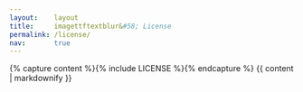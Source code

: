 ```yaml
---
layout:    layout
title:     imagettftextblur&#58; License
permalink: /license/
nav:       true
---
```


{% capture content %}{% include LICENSE %}{% endcapture %}
{{ content | markdownify }}
